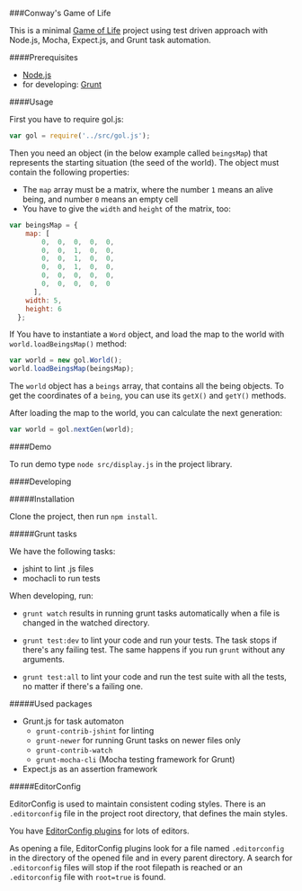 ###Conway's Game of Life

This is a minimal [Game of Life](http://en.wikipedia.org/wiki/Conway%27s_Game_of_Life) project using test driven approach with Node.js, Mocha, Expect.js, and Grunt task automation.

####Prerequisites

- [Node.js](http://nodejs.org/)
- for developing: [Grunt](http://gruntjs.com/getting-started)

####Usage

First you have to require gol.js:

```js
var gol = require('../src/gol.js');
```

Then you need an object (in the below example called `beingsMap`) that represents the starting situation (the seed of the world). The object must contain the following properties:
- The `map` array must be a matrix, where the number `1` means an alive being, and number `0` means an empty cell
- You have to give the `width` and `height` of the matrix, too:

```js
var beingsMap = {
    map: [
        0,  0,  0,  0,  0,
        0,  0,  1,  0,  0,
        0,  0,  1,  0,  0,
        0,  0,  1,  0,  0,
        0,  0,  0,  0,  0,
        0,  0,  0,  0,  0
      ],
    width: 5,
    height: 6
  };
```

If You have to instantiate a `Word` object, and load the map to the world with `world.loadBeingsMap()` method:

```js
var world = new gol.World();
world.loadBeingsMap(beingsMap);
```

The `world` object has a `beings` array, that contains all the being objects. To get the coordinates of a `being`, you can use its `getX()` and `getY()` methods.

After loading the map to the world, you can calculate the next generation:

```js
var world = gol.nextGen(world);
```

####Demo

To run demo type `node src/display.js` in the project library.

####Developing

#####Installation

Clone the project, then run `npm install`.

#####Grunt tasks

We have the following tasks:
- jshint to lint .js files
- mochacli to run tests

When developing, run:

- `grunt watch` results in running grunt tasks automatically when a file is changed in the watched directory.

- `grunt test:dev` to lint your code and run your tests. The task stops if there's any failing test. The same happens if you run `grunt` without any arguments.

- `grunt test:all` to lint your code and run the test suite with all the tests, no matter if there's a failing one.

#####Used packages

- Grunt.js for task automaton
  - `grunt-contrib-jshint` for linting
  - `grunt-newer` for running Grunt tasks on newer files only
  - `grunt-contrib-watch`
  - `grunt-mocha-cli` (Mocha testing framework for Grunt)
- Expect.js as an assertion framework

#####EditorConfig

EditorConfig is used to maintain consistent coding styles. There is an `.editorconfig` file in the project root directory, that defines the main styles.

You have [EditorConfig plugins](http://editorconfig.org/) for lots of editors.

As opening a file, EditorConfig plugins look for a file named `.editorconfig` in the directory of the opened file and in every parent directory. A search for `.editorconfig` files will stop if the root filepath is reached or an `.editorconfig` file with `root=true` is found.
